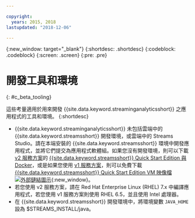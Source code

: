 ```yaml
---

copyright:
  years: 2015, 2018
lastupdated: "2018-12-06"

---
```


<!-- Attribute definitions -->
{:new_window: target="_blank"}
{:shortdesc: .shortdesc}
{:codeblock: .codeblock}
{:screen: .screen}
{:pre: .pre}

# 開發工具和環境
{: #c_beta_tooling}


這些考量適用於用來開發 {{site.data.keyword.streaminganalyticsshort}} 之應用程式的工具和環境。
{:shortdesc}


* {{site.data.keyword.streaminganalyticsshort}} 未包括雲端中的 {{site.data.keyword.streamsshort}} 開發環境，或雲端中的 Streams Studio。請在本端安裝的 {{site.data.keyword.streamsshort}} 環境中開發應用程式，並將它們提交為應用程式軟體組。如果您沒有開發環境，則可以下載 [v2 服務方案](/docs/services/StreamingAnalytics/service_plans.html)的 [{{site.data.keyword.streamsshort}} Quick Start Edition 與 Docker](https://www-01.ibm.com/marketing/iwm/iwm/web/preLogin.do?source=swg-ibmistvi)，或是如果您使用 [v1 服務方案](/docs/services/StreamingAnalytics/service_plans.html)，則可以免費下載 [{{site.data.keyword.streamsshort}} Quick Start Edition VM 映像檔 ![外部鏈結圖示](../../icons/launch-glyph.svg "外部鏈結圖示")](http://ibmstreams.github.io/streamsx.documentation/docs/4.3/qse-intro/){:new_window}。
* 若您使用 v2 服務方案，請在 Red Hat Enterprise Linux (RHEL) 7.x 中編譯應用程式，若您使用 v1 服務方案則使用 RHEL 6.5，並且使用 Intel 處理器。
* 在 {{site.data.keyword.streamsshort}} 開發環境中，將環境變數 `JAVA_HOME` 設為 $STREAMS_INSTALL/java。
